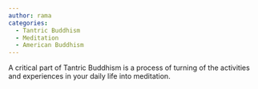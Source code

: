 ```yaml
---
author: rama
categories:
  - Tantric Buddhism
  - Meditation
  - American Buddhism
---
```


A critical part of Tantric Buddhism is a process of turning of the activities and experiences in your daily life into meditation.
